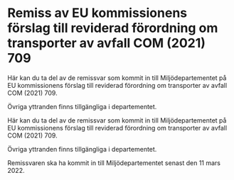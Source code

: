# Remiss av EU kommissionens förslag till reviderad förordning om transporter av avfall COM (2021) 709

Här kan du ta del av de remissvar som kommit in till Miljödepartementet på EU kommissionens förslag till reviderad förordning om transporter av avfall COM (2021) 709.

Övriga yttranden finns tillgängliga i departementet.

Här kan du ta del av de remissvar som kommit in till Miljödepartementet på EU kommissionens förslag till reviderad förordning om transporter av avfall COM (2021) 709.

Övriga yttranden finns tillgängliga i departementet.

Remissvaren ska ha kommit in till Miljödepartementet senast den 11 mars 2022.

